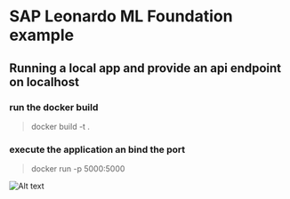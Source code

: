 # SAP Leonardo ML Foundation example
## Running a local app and provide an api endpoint on localhost

### run the docker build

> docker build -t <your app> .

### execute the application an bind the port

> docker run -p 5000:5000 <your app>
  
  ![Alt text](/postmann1.png?raw=true "Execute the locval API")
